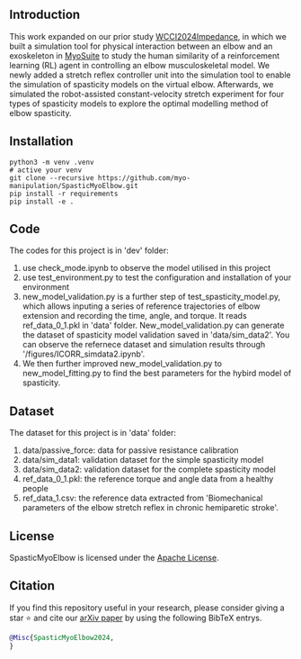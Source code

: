 <!-- =================================================
# Copyright (c) Heriot-Watt University and the University of Edinburgh
Authors  :: Hao Yu (yu1997hao@gmail.com), Zebin Huang
================================================= -->

## Introduction
This work expanded on our prior study [WCCI2024Impedance](https://arxiv.org/abs/2402.02904), in which we built a simulation tool for physical interaction between an elbow and an exoskeleton in [MyoSuite](https://sites.google.com/view/myosuite) to study the human similarity of a reinforcement learning (RL) agent in controlling an elbow musculoskeletal model. We newly added a stretch reflex controller unit into the simulation tool to enable the simulation of spasticity models on the virtual elbow. Afterwards, we simulated the robot-assisted constant-velocity stretch experiment for four types of spasticity models to explore the optimal modelling method of elbow spasticity.

## Installation
```
python3 -m venv .venv
# active your venv
git clone --recursive https://github.com/myo-manipulation/SpasticMyoElbow.git
pip install -r requirements
pip install -e .
```

## Code
The codes for this project is in 'dev' folder: 
1) use check_mode.ipynb to observe the model utilised in this project
2) use test_environment.py to test the configuration and installation of your environment 
3) new_model_validation.py is a further step of test_spasticity_model.py, which allows inputing a series of reference trajectories of elbow extension and recording the time, angle, and torque. It reads ref_data_0_1.pkl in 'data' folder. New_model_validation.py can generate the dataset of spasticity model validation saved in 'data/sim_data2'. You can observe the refernece dataset and simulation results through '/figures/ICORR_simdata2.ipynb'.
4) We then further improved new_model_validation.py to new_model_fitting.py to find the best parameters for the hybird model of spasticity.

## Dataset
The dataset for this project is in 'data' folder: 
1) data/passive_force: data for passive resistance calibration
2) data/sim_data1: validation dataset for the simple spasticity model 
3) data/sim_data2: validation dataset for the complete spasticity model
4) ref_data_0_1.pkl: the reference torque and angle data from a healthy people
5) ref_data_1.csv: the reference data extracted from 'Biomechanical parameters of the elbow stretch reflex in chronic hemiparetic stroke'.

## License
SpasticMyoElbow is licensed under the [Apache License](LICENSE).

## Citation

If you find this repository useful in your research, please consider giving a star ⭐ and cite our [arXiv paper](https://arxiv.org/abs/2205.13600)  by using the following BibTeX entrys.

```BibTeX
@Misc{SpasticMyoElbow2024,
}
```
